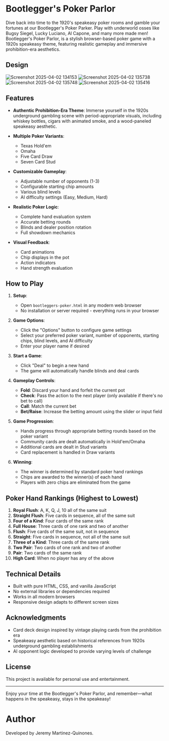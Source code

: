 # Bootlegger's Poker Parlor

Dive back into time to the 1920's speakeasy poker rooms and gamble your fortunes at our Bootlegger's Poker Parker. Play with underworld osses like Bugsy Siegel, Lucky Luciano, Al Capone, and many more made men! Bootlegger's Poker Parlor, is a stylish browser-based poker game with a 1920s speakeasy theme, featuring realistic gameplay and immersive prohibition-era aesthetics.

## Design
![Screenshot 2025-04-02 134153](https://github.com/user-attachments/assets/5830b354-f933-45d6-a8bb-c8b1bf2632b0)
![Screenshot 2025-04-02 135738](https://github.com/user-attachments/assets/a5c4e5c1-e314-4d4c-9bd4-2263c6efbd8d)
![Screenshot 2025-04-02 135748](https://github.com/user-attachments/assets/5879b9f6-3cf6-4e51-80f2-091faca658fd)
![Screenshot 2025-04-02 135416](https://github.com/user-attachments/assets/a8107459-8ed4-4b4b-876b-c20b37d446ed)



## Features

- **Authentic Prohibition-Era Theme**: Immerse yourself in the 1920s underground gambling scene with period-appropriate visuals, including whiskey bottles, cigars with animated smoke, and a wood-paneled speakeasy aesthetic.

- **Multiple Poker Variants**:
  - Texas Hold'em
  - Omaha
  - Five Card Draw
  - Seven Card Stud

- **Customizable Gameplay**:
  - Adjustable number of opponents (1-3)
  - Configurable starting chip amounts
  - Various blind levels
  - AI difficulty settings (Easy, Medium, Hard)

- **Realistic Poker Logic**:
  - Complete hand evaluation system
  - Accurate betting rounds
  - Blinds and dealer position rotation
  - Full showdown mechanics

- **Visual Feedback**:
  - Card animations
  - Chip displays in the pot
  - Action indicators
  - Hand strength evaluation

## How to Play

1. **Setup**: 
   - Open `bootleggers-poker.html` in any modern web browser
   - No installation or server required - everything runs in your browser

2. **Game Options**:
   - Click the "Options" button to configure game settings
   - Select your preferred poker variant, number of opponents, starting chips, blind levels, and AI difficulty
   - Enter your player name if desired

3. **Start a Game**:
   - Click "Deal" to begin a new hand
   - The game will automatically handle blinds and deal cards

4. **Gameplay Controls**:
   - **Fold**: Discard your hand and forfeit the current pot
   - **Check**: Pass the action to the next player (only available if there's no bet to call)
   - **Call**: Match the current bet
   - **Bet/Raise**: Increase the betting amount using the slider or input field

5. **Game Progression**:
   - Hands progress through appropriate betting rounds based on the poker variant
   - Community cards are dealt automatically in Hold'em/Omaha
   - Additional cards are dealt in Stud variants
   - Card replacement is handled in Draw variants

6. **Winning**:
   - The winner is determined by standard poker hand rankings
   - Chips are awarded to the winner(s) of each hand
   - Players with zero chips are eliminated from the game

## Poker Hand Rankings (Highest to Lowest)

1. **Royal Flush**: A, K, Q, J, 10 all of the same suit
2. **Straight Flush**: Five cards in sequence, all of the same suit
3. **Four of a Kind**: Four cards of the same rank
4. **Full House**: Three cards of one rank and two of another
5. **Flush**: Five cards of the same suit, not in sequence
6. **Straight**: Five cards in sequence, not all of the same suit
7. **Three of a Kind**: Three cards of the same rank
8. **Two Pair**: Two cards of one rank and two of another
9. **Pair**: Two cards of the same rank
10. **High Card**: When no player has any of the above

## Technical Details

- Built with pure HTML, CSS, and vanilla JavaScript
- No external libraries or dependencies required
- Works in all modern browsers
- Responsive design adapts to different screen sizes

## Acknowledgments

- Card deck design inspired by vintage playing cards from the prohibition era
- Speakeasy aesthetic based on historical references from 1920s underground gambling establishments
- AI opponent logic developed to provide varying levels of challenge

## License

This project is available for personal use and entertainment.

---

Enjoy your time at the Bootlegger's Poker Parlor, and remember—what happens in the speakeasy, stays in the speakeasy! 

# Author

Developed by Jeremy Martinez-Quinones.
